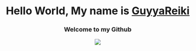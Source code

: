 <h1 align="center">Hello World, My name is <a href="https://me.guyyareiki.xyz">GuyyaReiki</a></h1>
<h3 align="center">Welcome to my Github</h3>

<p align="center">
<img src="https://lanyard-profile-readme.vercel.app/api/1136166646378147890animated=:true">
</p>




